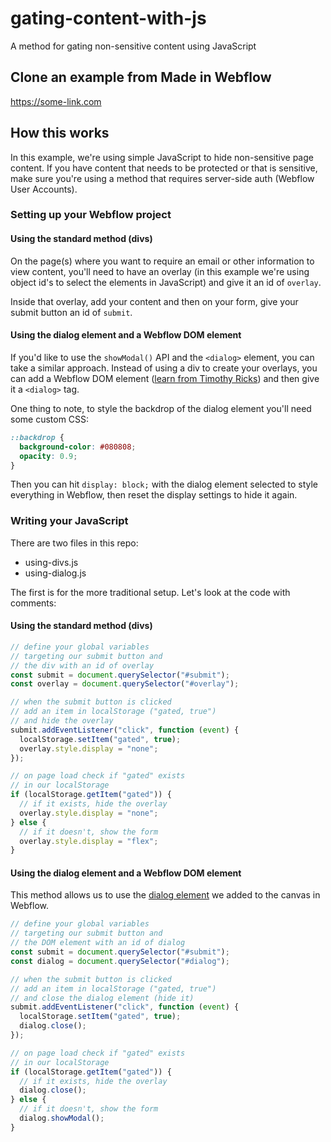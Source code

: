 # gating-content-with-js

A method for gating non-sensitive content using JavaScript

## Clone an example from Made in Webflow

https://some-link.com

## How this works

In this example, we're using simple JavaScript to hide non-sensitive page content. If you have content that needs to be protected or that is sensitive, make sure you're using a method that requires server-side auth (Webflow User Accounts).

### Setting up your Webflow project

#### Using the standard method (divs)

On the page(s) where you want to require an email or other information to view content, you'll need to have an overlay (in this example we're using object id's to select the elements in JavaScript) and give it an id of `overlay`.

Inside that overlay, add your content and then on your form, give your submit button an id of `submit`.

#### Using the dialog element and a Webflow DOM element

If you'd like to use the `showModal()` API and the `<dialog>` element, you can take a similar approach. Instead of using a div to create your overlays, you can add a Webflow DOM element ([learn from Timothy Ricks](https://www.youtube.com/watch?v=qULN82RqAHw)) and then give it a `<dialog>` tag.

One thing to note, to style the backdrop of the dialog element you'll need some custom CSS:

```css
::backdrop {
  background-color: #080808;
  opacity: 0.9;
}
```

Then you can hit `display: block;` with the dialog element selected to style everything in Webflow, then reset the display settings to hide it again.

### Writing your JavaScript

There are two files in this repo:

- using-divs.js
- using-dialog.js

The first is for the more traditional setup. Let's look at the code with comments:

#### Using the standard method (divs)

```javascript
// define your global variables
// targeting our submit button and
// the div with an id of overlay
const submit = document.querySelector("#submit");
const overlay = document.querySelector("#overlay");

// when the submit button is clicked
// add an item in localStorage ("gated, true")
// and hide the overlay
submit.addEventListener("click", function (event) {
  localStorage.setItem("gated", true);
  overlay.style.display = "none";
});

// on page load check if "gated" exists
// in our localStorage
if (localStorage.getItem("gated")) {
  // if it exists, hide the overlay
  overlay.style.display = "none";
} else {
  // if it doesn't, show the form
  overlay.style.display = "flex";
}
```

#### Using the dialog element and a Webflow DOM element

This method allows us to use the [dialog element](https://developer.mozilla.org/en-US/docs/Web/HTML/Element/dialog) we added to the canvas in Webflow.

```javascript
// define your global variables
// targeting our submit button and
// the DOM element with an id of dialog
const submit = document.querySelector("#submit");
const dialog = document.querySelector("#dialog");

// when the submit button is clicked
// add an item in localStorage ("gated, true")
// and close the dialog element (hide it)
submit.addEventListener("click", function (event) {
  localStorage.setItem("gated", true);
  dialog.close();
});

// on page load check if "gated" exists
// in our localStorage
if (localStorage.getItem("gated")) {
  // if it exists, hide the overlay
  dialog.close();
} else {
  // if it doesn't, show the form
  dialog.showModal();
}
```
